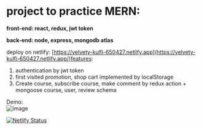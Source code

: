 # **project to practice MERN:**

**front-end: react, redux, jwt token** 

**back-end: node, express, mongodb atlas**

deploy on netlify: [https://velvety-kulfi-650427.netlify.app](https://velvety-kulfi-650427.netlify.app/)features:

1. authentication by jwt token
2. first visited promotion, shop cart implemented by localStorage
3. Create course, subscribe course, make comment by redux action + mongoose course, user, review schema


Demo:  
![image](https://github.com/DeltaLF/online-course/blob/master/onlineCourseDemo.gif)


[![Netlify Status](https://api.netlify.com/api/v1/badges/a6e6a224-d5b2-4830-ab9c-10a08c39f043/deploy-status)](https://app.netlify.com/sites/velvety-kulfi-650427/deploys)
